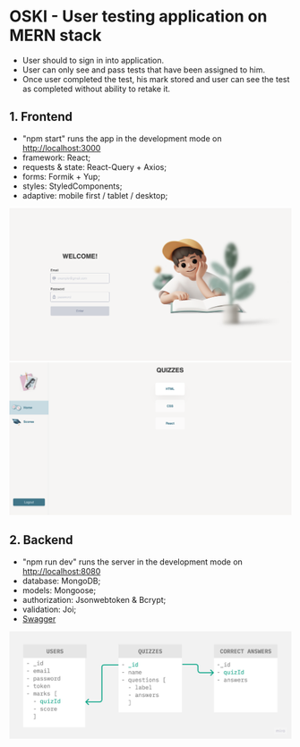 # OSKI - User testing application on MERN stack

- User should to sign in into application.
- User can only see and pass tests that have been assigned to him.
- Once user completed the test, his mark stored and user can see the test as completed without ability to retake it.

## 1. Frontend

- "npm start" runs the app in the development mode on [http://localhost:3000](http://localhost:3000)
- framework: React;
- requests & state: React-Query + Axios;
- forms: Formik + Yup;
- styles: StyledComponents;
- adaptive: mobile first / tablet / desktop;

<img src="./public/authpage.png" alt="Authorization page"/>
<img src="./public/homepage.png" alt="Home page"/>

## 2. Backend

- "npm run dev" runs the server in the development mode on [http://localhost:8080](http://localhost:8080)
- database: MongoDB;
- models: Mongoose;
- authorization: Jsonwebtoken & Bcrypt;
- validation: Joi;
- [Swagger](https://app.swaggerhub.com/apis-docs/UliaBojko/OSKI/1.0.0)

<img src="./public/models.jpg" alt="models"/>
